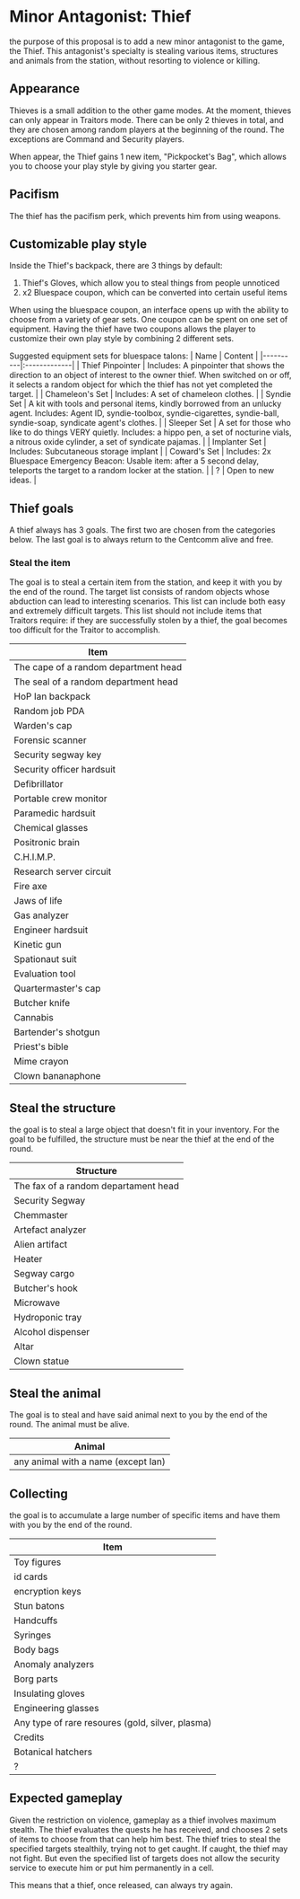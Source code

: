 # Minor Antagonist: Thief
the purpose of this proposal is to add a new minor antagonist to the game, the Thief.
This antagonist's specialty is stealing various items, structures and animals from the station, without resorting to violence or killing. 

## Appearance
Thieves is a small addition to the other game modes. At the moment, thieves can only appear in Traitors mode. There can be only 2 thieves in total, and they are chosen among random players at the beginning of the round. The exceptions are Command and Security players. 

When appear, the Thief gains 1 new item, "Pickpocket's Bag", which allows you to choose your play style by giving you starter gear.

## Pacifism
The thief has the pacifism perk, which prevents him from using weapons.

## Customizable play style
Inside the Thief's backpack, there are 3 things by default: 
1) Thief's Gloves, which allow you to steal things from people unnoticed
2) x2 Bluespace coupon, which can be converted into certain useful items

When using the bluespace coupon, an interface opens up with the ability to choose from a variety of gear sets. 
One coupon can be spent on one set of equipment. Having the thief have two coupons allows the player to customize their own play style by combining 2 different sets.

Suggested equipment sets for bluespace talons:
| Name   |      Content      |
|----------|:-------------|
| Thief Pinpointer | Includes: A pinpointer that shows the direction to an object of interest to the owner thief. When switched on or off, it selects a random object for which the thief has not yet completed the target. |
| Chameleon's Set | Includes: A set of chameleon clothes. |
| Syndie Set | A kit with tools and personal items, kindly borrowed from an unlucky agent. Includes: Agent ID, syndie-toolbox, syndie-cigarettes, syndie-ball, syndie-soap, syndicate agent's clothes. |
| Sleeper Set | A set for those who like to do things VERY quietly. Includes: a hippo pen, a set of nocturine vials, a nitrous oxide cylinder, a set of syndicate pajamas. |
| Implanter Set | Includes: Subcutaneous storage implant |
| Coward's Set | Includes: 2x Bluespace Emergency Beacon: Usable item: after a 5 second delay, teleports the target to a random locker at the station. |
| ? | Open to new ideas. |

## Thief goals
A thief always has 3 goals. The first two are chosen from the categories below. The last goal is to always return to the Centcomm alive and free.

### Steal the item
The goal is to steal a certain item from the station, and keep it with you by the end of the round.
The target list consists of random objects whose abduction can lead to interesting scenarios. This list can include both easy and extremely difficult targets.
This list should not include items that Traitors require: if they are successfully stolen by a thief, the goal becomes too difficult for the Traitor to accomplish.

| Item |
|------|
| The cape of a random department head |
| The seal of a random department head |
| HoP Ian backpack |
| Random job PDA |
| Warden's cap | 
| Forensic scanner |
| Security segway key |
| Security officer hardsuit |
| Defibrillator |
| Portable crew monitor |
| Paramedic hardsuit |
| Chemical glasses |
| Positronic brain |
| C.H.I.M.P. |
| Research server circuit |
| Fire axe |
| Jaws of life |
| Gas analyzer |
| Engineer hardsuit |
| Kinetic gun |
| Spationaut suit |
| Evaluation tool |
| Quartermaster's cap |
| Butcher knife |
| Cannabis |
| Bartender's shotgun |
| Priest's bible |
| Mime crayon |
| Clown bananaphone |

## Steal the structure
the goal is to steal a large object that doesn't fit in your inventory. For the goal to be fulfilled, the structure must be near the thief at the end of the round. 

| Structure |
|-----------|
| The fax of a random departament head |
| Security Segway |
| Chemmaster |
| Artefact analyzer |
| Alien artifact |
| Heater |
| Segway cargo |
| Butcher's hook |
| Microwave |
| Hydroponic tray |
| Alcohol dispenser |
| Altar |
| Clown statue |

## Steal the animal
The goal is to steal and have said animal next to you by the end of the round. The animal must be alive.

| Animal |
|--------|
| any animal with a name (except Ian) |

## Collecting
the goal is to accumulate a large number of specific items and have them with you by the end of the round. 

| Item |
|------|
| Toy figures |
| id cards |
| encryption keys |
| Stun batons |
| Handcuffs |
| Syringes |
| Body bags |
| Anomaly analyzers |
| Borg parts |
| Insulating gloves |
| Engineering glasses |
| Any type of rare resoures (gold, silver, plasma) |
| Credits |
| Botanical hatchers |
| ? |

## Expected gameplay
Given the restriction on violence, gameplay as a thief involves maximum stealth. The thief evaluates the quests he has received, and chooses 2 sets of items to choose from that can help him best. The thief tries to steal the specified targets stealthily, trying not to get caught. If caught, the thief may not fight. But even the specified list of targets does not allow the security service to execute him or put him permanently in a cell. 

This means that a thief, once released, can always try again.
